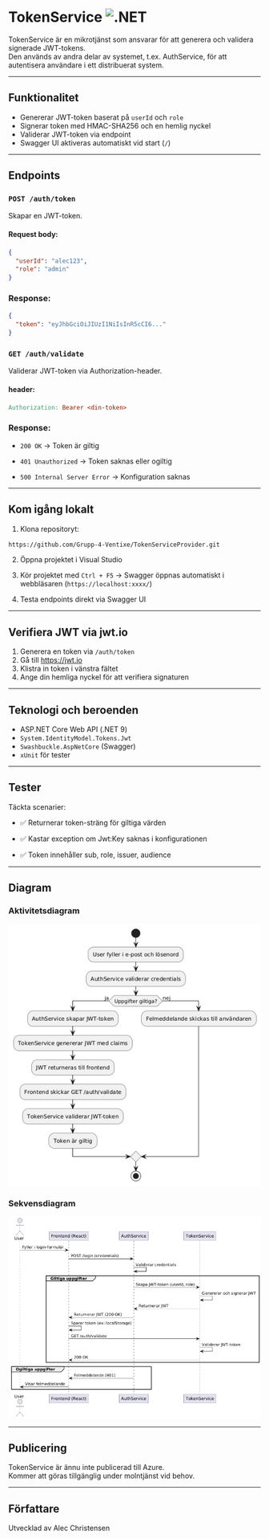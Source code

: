 ﻿# TokenService ![.NET](https://img.shields.io/badge/.NET-9.0-blue)


TokenService är en mikrotjänst som ansvarar för att generera och validera signerade JWT-tokens.  
Den används av andra delar av systemet, t.ex. AuthService, för att autentisera användare i ett distribuerat system.

---

## Funktionalitet

- Genererar JWT-token baserat på `userId` och `role`
- Signerar token med HMAC-SHA256 och en hemlig nyckel
- Validerar JWT-token via endpoint
- Swagger UI aktiveras automatiskt vid start (`/`)

---

## Endpoints

### `POST /auth/token`

Skapar en JWT-token.

#### Request body:
```json
{
  "userId": "alec123",
  "role": "admin"
}
```

### Response:
```json
{
  "token": "eyJhbGciOiJIUzI1NiIsInR5cCI6..."
}
```

### `GET /auth/validate`

Validerar JWT-token via Authorization-header.

#### header:
```makefile
Authorization: Bearer <din-token>
```

### Response:

- `200 OK` → Token är giltig

- `401 Unauthorized` → Token saknas eller ogiltig

- `500 Internal Server Error` → Konfiguration saknas

---

## Kom igång lokalt

1. Klona repositoryt:
```bash
https://github.com/Grupp-4-Ventixe/TokenServiceProvider.git
```
2. Öppna projektet i Visual Studio
3. Kör projektet med `Ctrl + F5`
→ Swagger öppnas automatiskt i webbläsaren (`https://localhost:xxxx/`)

4. Testa endpoints direkt via Swagger UI

---

## Verifiera JWT via jwt.io
1. Generera en token via `/auth/token`
2. Gå till https://jwt.io
3. Klistra in token i vänstra fältet
4. Ange din hemliga nyckel för att verifiera signaturen

---

## Teknologi och beroenden

- ASP.NET Core Web API (.NET 9)
- `System.IdentityModel.Tokens.Jwt`
- `Swashbuckle.AspNetCore` (Swagger)
- `xUnit` för tester

---

## Tester

Täckta scenarier:

- :white_check_mark: Returnerar token-sträng för giltiga värden

- :white_check_mark: Kastar exception om Jwt:Key saknas i konfigurationen

- :white_check_mark: Token innehåller sub, role, issuer, audience

---

## Diagram

### Aktivitetsdiagram

![Aktivitetsdiagram](TokenService/docs/Aktivitetsdiagram-TokenService.png)

### Sekvensdiagram

![Sekvensdiagram](TokenService/docs/Sekvensdiagram-TokenService.png)

---

## Publicering

TokenService är ännu inte publicerad till Azure.  
Kommer att göras tillgänglig under molntjänst vid behov.


---

## Författare

Utvecklad av Alec Christensen
